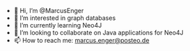 - 👋 Hi, I’m @MarcusEnger
- 👀 I’m interested in graph databases
- 🌱 I’m currently learning Neo4J
- 💞️ I’m looking to collaborate on Java applications for Neo4J
- 📫 How to reach me: marcus.enger@posteo.de

<!---
MarcusEnger/MarcusEnger is a ✨ special ✨ repository because its `README.md` (this file) appears on your GitHub profile.
You can click the Preview link to take a look at your changes.
--->
